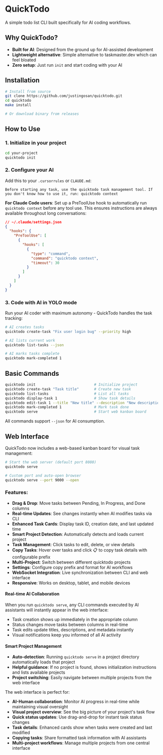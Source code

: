 # QuickTodo

A simple todo list CLI built specifically for AI coding workflows.

## Why QuickTodo?

- **Built for AI**: Designed from the ground up for AI-assisted development
- **Lightweight alternative**: Simple alternative to taskmaster.dev which can feel bloated
- **Zero setup**: Just run `init` and start coding with your AI

## Installation

```bash
# Install from source
git clone https://github.com/justingosan/quicktodo.git
cd quicktodo
make install

# Or download binary from releases
```

## How to Use

### 1. Initialize in your project
```bash
cd your-project
quicktodo init
```

### 2. Configure your AI
Add this to your `.cursorrules` or `CLAUDE.md`:
```
Before starting any task, use the quicktodo task management tool. If you don't know how to use it, run: quicktodo context
```

**For Claude Code users**: Set up a PreToolUse hook to automatically run `quicktodo context` before any tool use. This ensures instructions are always available throughout long conversations:

```json
// ~/.claude/settings.json
{
  "hooks": {
    "PreToolUse": [
      {
        "hooks": [
          {
            "type": "command",
            "command": "quicktodo context",
            "timeout": 30
          }
        ]
      }
    ]
  }
}
```

### 3. Code with AI in YOLO mode
Run your AI coder with maximum autonomy - QuickTodo handles the task tracking:

```bash
# AI creates tasks
quicktodo create-task "Fix user login bug" --priority high

# AI lists current work
quicktodo list-tasks --json

# AI marks tasks complete
quicktodo mark-completed 1
```

## Basic Commands

```bash
quicktodo init                           # Initialize project
quicktodo create-task "Task title"       # Create new task
quicktodo list-tasks                     # List all tasks
quicktodo display-task 1                 # Show task details
quicktodo edit-task 1 --title "New title" --description "New description"
quicktodo mark-completed 1               # Mark task done
quicktodo serve                          # Start web kanban board
```

All commands support `--json` for AI consumption.

## Web Interface

QuickTodo now includes a web-based kanban board for visual task management:

```bash
# Start the web server (default port 8080)
quicktodo serve

# Custom port and auto-open browser
quicktodo serve --port 9000 --open
```

### Features:
- **Drag & Drop**: Move tasks between Pending, In Progress, and Done columns
- **Real-time Updates**: See changes instantly when AI modifies tasks via CLI
- **Enhanced Task Cards**: Display task ID, creation date, and last updated time
- **Smart Project Detection**: Automatically detects and loads current project
- **Task Management**: Click tasks to edit, delete, or view details
- **Copy Tasks**: Hover over tasks and click 📋 to copy task details with configurable prefix
- **Multi-Project**: Switch between different quicktodo projects
- **Settings**: Configure copy prefix and format for AI workflows
- **WebSocket Integration**: Live synchronization between CLI and web interface
- **Responsive**: Works on desktop, tablet, and mobile devices

#### Real-time AI Collaboration
When you run `quicktodo serve`, any CLI commands executed by AI assistants will instantly appear in the web interface:
- Task creation shows up immediately in the appropriate column
- Status changes move tasks between columns in real-time
- Task edits update titles, descriptions, and metadata instantly
- Visual notifications keep you informed of all AI activity

#### Smart Project Management
- **Auto-detection**: Running `quicktodo serve` in a project directory automatically loads that project
- **Helpful guidance**: If no project is found, shows initialization instructions and lists available projects
- **Project switching**: Easily navigate between multiple projects from the web interface

The web interface is perfect for:
- **AI-Human collaboration**: Monitor AI progress in real-time while maintaining visual oversight
- **Visual project overview**: See the big picture of your project's task flow
- **Quick status updates**: Use drag-and-drop for instant task status changes
- **Task details**: Enhanced cards show when tasks were created and last modified
- **Copying tasks**: Share formatted task information with AI assistants
- **Multi-project workflows**: Manage multiple projects from one central interface
